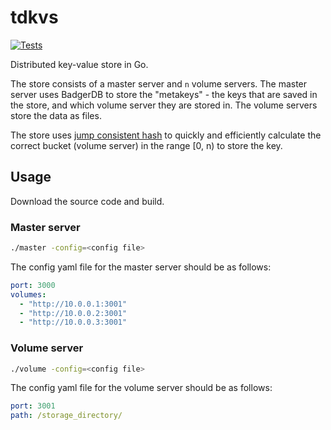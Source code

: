 # tdkvs

[![Tests](https://github.com/orellazri/tdkvs/actions/workflows/tests.yml/badge.svg)](https://github.com/orellazri/tdkvs/actions/workflows/tests.yml)

Distributed key-value store in Go.

The store consists of a master server and `n` volume servers. The master server uses BadgerDB to store the "metakeys" - the keys that are saved in the store, and which volume server they are stored in. The volume servers store the data as files.

The store uses [jump consistent hash](https://arxiv.org/pdf/1406.2294.pdf) to quickly and efficiently calculate the correct bucket (volume server) in the range [0, n) to store the key.

## Usage

Download the source code and build.

### Master server

```bash
./master -config=<config file>
```

The config yaml file for the master server should be as follows:

```yaml
port: 3000
volumes:
  - "http://10.0.0.1:3001"
  - "http://10.0.0.2:3001"
  - "http://10.0.0.3:3001"
```

### Volume server

```bash
./volume -config=<config file>
```

The config yaml file for the volume server should be as follows:

```yaml
port: 3001
path: /storage_directory/
```

